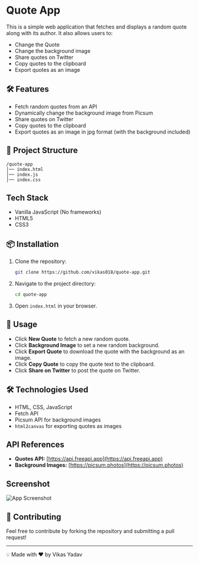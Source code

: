 # Quote App

This is a simple web application that fetches and displays a random quote along with its author. It also allows users to:
- Change the Quote
- Change the background image
- Share quotes on Twitter
- Copy quotes to the clipboard
- Export quotes as an image

## 🛠 Features
- Fetch random quotes from an API
- Dynamically change the background image from Picsum
- Share quotes on Twitter
- Copy quotes to the clipboard
- Export quotes as an image in jpg format (with the background included)

## 📂 Project Structure
```
/quote-app
│── index.html
│── index.js
│── index.css
```

## Tech Stack
- Vanilla JavaScript (No frameworks)
- HTML5
- CSS3

## 📦 Installation
1. Clone the repository:
   ```sh
   git clone https://github.com/vikas018/quote-app.git
   ```
2. Navigate to the project directory:
   ```sh
   cd quote-app
   ```
3. Open `index.html` in your browser.

## 🚀 Usage
- Click **New Quote** to fetch a new random quote.
- Click **Background Image** to set a new random background.
- Click **Export Quote** to download the quote with the background as an image.
- Click **Copy Quote** to copy the quote text to the clipboard.
- Click **Share on Twitter** to post the quote on Twitter.

## 🛠 Technologies Used
- HTML, CSS, JavaScript
- Fetch API
- Picsum API for background images
- `html2canvas` for exporting quotes as images

## API References
- **Quotes API:** [https://api.freeapi.app](https://api.freeapi.app)
- **Background Images:** [https://picsum.photos](https://picsum.photos)

## Screenshot
![App Screenshot](https://picsum.photos/800/400)

## 🤝 Contributing
Feel free to contribute by forking the repository and submitting a pull request!

---
💡 Made with ❤️ by Vikas Yadav
